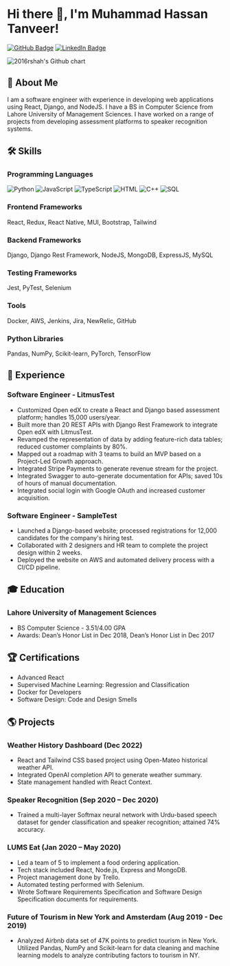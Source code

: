 # Hi there 👋, I'm Muhammad Hassan Tanveer!

[![GitHub Badge](https://img.shields.io/badge/-GitHub-181717?style=flat-square&logo=GitHub&logoColor=white&link=https://github.com/hassantanveer)](https://github.com/hassantanveer97)
[![LinkedIn Badge](https://img.shields.io/badge/-LinkedIn-blue?style=flat-square&logo=Linkedin&logoColor=white&link=https://www.linkedin.com/in/hassan-tanveer-se)](https://www.linkedin.com/in/hassan-tanveer-se)

<img src="https://ghchart.rshah.org/hassantanveer97" alt="2016rshah's Github chart" />

## 🚀 About Me
I am a software engineer with experience in developing web applications using React, Django, and NodeJS. I have a BS in Computer Science from Lahore University of Management Sciences. I have worked on a range of projects from developing assessment platforms to speaker recognition systems.

## 🛠 Skills
### Programming Languages
![Python](https://img.shields.io/badge/-Python-3776AB?logo=python&logoColor=white)
![JavaScript](https://img.shields.io/badge/-JavaScript-F7DF1E?logo=javascript&logoColor=black)
![TypeScript](https://img.shields.io/badge/-TypeScript-3178C6?logo=typescript&logoColor=white)
![HTML](https://img.shields.io/badge/-HTML-E34F26?logo=html5&logoColor=white)
![C++](https://img.shields.io/badge/-C++-00599C?logo=c%2B%2B&logoColor=white)
![SQL](https://img.shields.io/badge/-SQL-4479A1?logo=postgresql&logoColor=white)

### Frontend Frameworks
React, Redux, React Native, MUI, Bootstrap, Tailwind

### Backend Frameworks
Django, Django Rest Framework, NodeJS, MongoDB, ExpressJS, MySQL

### Testing Frameworks
Jest, PyTest, Selenium

### Tools
Docker, AWS, Jenkins, Jira, NewRelic, GitHub

### Python Libraries
Pandas, NumPy, Scikit-learn, PyTorch, TensorFlow

## 🔭 Experience
### Software Engineer - LitmusTest
- Customized Open edX to create a React and Django based assessment platform; handles 15,000 users/year.
- Built more than 20 REST APIs with Django Rest Framework to integrate Open edX with LitmusTest.
- Revamped the representation of data by adding feature-rich data tables; reduced customer complaints by 80%.
- Mapped out a roadmap with 3 teams to build an MVP based on a Project-Led Growth approach.
- Integrated Stripe Payments to generate revenue stream for the project.
- Integrated Swagger to auto-generate documentation for APIs; saved 10s of hours of manual documentation.
- Integrated social login with Google OAuth and increased customer acquisition.

### Software Engineer - SampleTest
- Launched a Django-based website; processed registrations for 12,000 candidates for the company's hiring test.
- Collaborated with 2 designers and HR team to complete the project design within 2 weeks.
- Deployed the website on AWS and automated delivery process with a CI/CD pipeline.

## 🎓 Education
### Lahore University of Management Sciences
- BS Computer Science - 3.51/4.00 GPA
- Awards: Dean’s Honor List in Dec 2018, Dean’s Honor List in Dec 2017

## 🏆 Certifications
- Advanced React
- Supervised Machine Learning: Regression and Classification
- Docker for Developers
- Software Design: Code and Design Smells

## 🌎 Projects
### Weather History Dashboard (Dec 2022)
- React and Tailwind CSS based project using Open-Mateo historical weather API.
- Integrated OpenAI completion API to generate weather summary.
- State management handled with React Context.

### Speaker Recognition (Sep 2020 – Dec 2020)
- Trained a multi-layer Softmax neural network with Urdu-based speech dataset for gender classification and speaker recognition; attained 74% accuracy.

### LUMS Eat (Jan 2020 – May 2020)
- Led a team of 5 to implement a food ordering application.
- Tech stack included React, Node.js, Express and MongoDB.
- Project management done by Trello.
- Automated testing performed with Selenium.
- Wrote Software Requirements Specification and Software Design Specification documents for requirements.

### Future of Tourism in New York and Amsterdam (Aug 2019 - Dec 2019)
- Analyzed Airbnb data set of 47K points to predict tourism in New York. Utilized Pandas, NumPy and
Scikit-learn for data cleaning and machine learning models to analyze contributing factors to tourism in NY.
